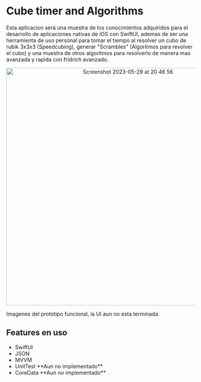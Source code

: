 # Cube timer and Algorithms

Esta aplicacion será una muestra de los conocimientos adquiridos para el desarrollo de aplicaciones nativas de iOS con SwiftUI, ademas de ser una herramienta de uso personal para tomar el tiempo al resolver un cubo de rubik 3x3x3 (Speedcubing), generar "Scrambles" (Algoritmos para revolver el cubo) y una muestra de otros algoritmos para resolverlo de manera mas avanzada y rapida con fridrich avanzado.

<div align="center">
  
  <img width="635" alt="Screenshot 2023-05-29 at 20 46 56" src="https://github.com/Guerra-09/CubeTimer-Algorithms/assets/91816666/a4120ac5-146f-43e8-9787-b42dbbc7b8a5">

  
<!--   <p float="left">
   <img src="https://user-images.githubusercontent.com/91816666/213348363-9cf49f04-76d1-4d56-8fb0-b69125d2557e.PNG" alt="drawing" width="200"/>
   <img src="https://user-images.githubusercontent.com/91816666/213348361-c978d8e1-9e59-4cfa-9c1a-59041ad7f40f.PNG" alt="drawing" width="200"/>
   <img src="https://user-images.githubusercontent.com/91816666/213348358-e5197984-ec01-4422-b3ea-6a8fa2dc2d83.PNG" alt="drawing" width="200"/>
  </p> -->
</div>

Imagenes del prototipo funcional, la UI aun no esta terminada.

## Features en uso

<ul> 
 <li> SwiftUI </li>
 <li> JSON </li>
 <li> MVVM </li>
 <li> UnitTest **Aun no implementado** </li>
 <li> CoreData **Aun no implementado** </li>
</ul>

